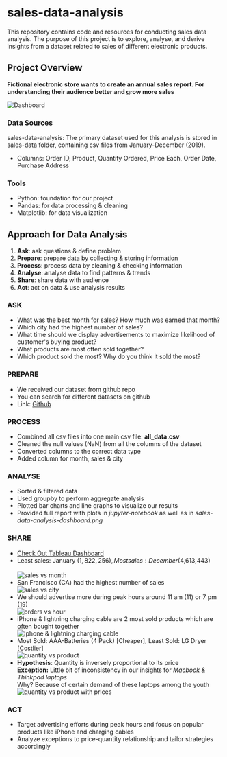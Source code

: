 # sales-data-analysis
This repository contains code and resources for conducting sales data analysis. The purpose of this project is to explore, analyse, and derive insights from a dataset related to sales of different electronic products.
## Project Overview

**Fictional electronic store wants to create an annual sales report. For understanding their audience better and grow more sales**

![Dashboard](sales-data-analysis-dashboard.png)

###  Data Sources

sales-data-analysis: The primary dataset used for this analysis is stored in sales-data folder, containing csv files from January-December (2019).

  - Columns: Order ID, Product, Quantity Ordered, Price Each, Order Date, Purchase Address

### Tools

- Python: foundation for our project
- Pandas: for data processing & cleaning
- Matplotlib: for data visualization

## Approach for Data Analysis
1. **Ask**: ask questions & define problem
2. **Prepare**: prepare data by collecting & storing information
3. **Process**: process data by cleaning & checking information
4. **Analyse**: analyse data to find patterns & trends
5. **Share**: share data with audience
6. **Act**: act on data & use analysis results

### ASK
- What was the best month for sales? How much was earned that month?
- Which city had the highest number of sales?
- What time should we display advertisements to maximize likelihood of customer's buying product?
- What products are most often sold together?
- Which product sold the most? Why do you think it sold the most?

### PREPARE
- We received our dataset from github repo
- You can search for different datasets on github
- Link: [Github](https://github.com/)

### PROCESS
- Combined all csv files into one main csv file: **all_data.csv**
- Cleaned the null values (NaN) from all the columns of the dataset
- Converted columns to the correct data type
- Added column for month, sales & city

### ANALYSE
- Sorted & filtered data
- Used groupby to perform aggregate analysis
- Plotted bar charts and line graphs to visualize our results
- Provided full report with plots in *jupyter-notebook* as well as in *sales-data-analysis-dashboard.png*

### SHARE
- [Check Out Tableau Dashboard](https://public.tableau.com/app/profile/tahir.malik/viz/sales-data-analysis_17083641553700/Dashboard)
- Least sales: January ($1,822,256), Most sales: December ($4,613,443)<br /><br />
  ![sales vs month](sales-vs-month.png)
- San Francisco (CA) had the highest number of sales<br />
  ![sales vs city](sales-vs-city.png)
- We should advertise more during peak hours around 11 am (11) or 7 pm (19)<br />
  ![orders vs hour](orders-vs-hour.png)
- iPhone & lightning charging cable are 2 most sold products which are often bought together<br />
  ![iphone & lightning charging cable](iphone-lightning-charging-cable.png)
- Most Sold: AAA-Batteries (4 Pack) [Cheaper], Least Sold: LG Dryer [Costlier]<br />
  ![quantity vs product](quantity-vs-product.png)
- **Hypothesis**: Quantity is inversely proportional to its price<br />
  **Exception:** 
  Little bit of inconsistency in our insights for *Macbook & Thinkpad laptops*<br />
  Why? Because of certain demand of these laptops among the youth<br />
  ![quantity vs product with prices](quantity-vs-product-with-prices.png)
  
### ACT
- Target advertising efforts during peak hours and focus on popular products like iPhone and charging cables
- Analyze exceptions to price-quantity relationship and tailor strategies accordingly
